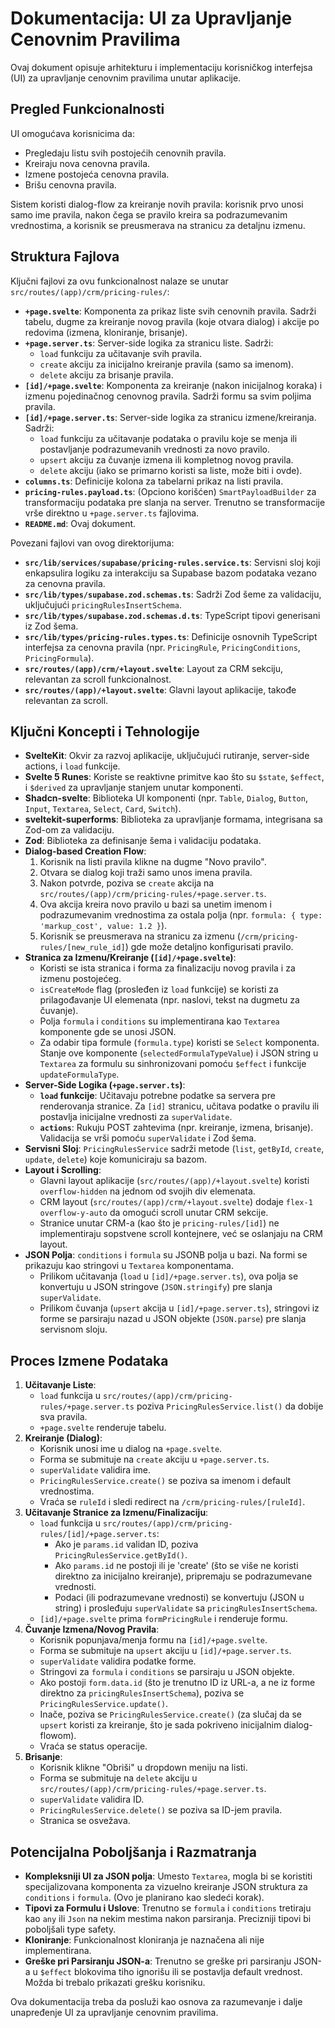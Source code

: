 # Dokumentacija: UI za Upravljanje Cenovnim Pravilima

Ovaj dokument opisuje arhitekturu i implementaciju korisničkog interfejsa (UI) za upravljanje cenovnim pravilima unutar aplikacije.

## Pregled Funkcionalnosti

UI omogućava korisnicima da:
- Pregledaju listu svih postojećih cenovnih pravila.
- Kreiraju nova cenovna pravila.
- Izmene postojeća cenovna pravila.
- Brišu cenovna pravila.

Sistem koristi dialog-flow za kreiranje novih pravila: korisnik prvo unosi samo ime pravila, nakon čega se pravilo kreira sa podrazumevanim vrednostima, a korisnik se preusmerava na stranicu za detaljnu izmenu.

## Struktura Fajlova

Ključni fajlovi za ovu funkcionalnost nalaze se unutar `src/routes/(app)/crm/pricing-rules/`:

- **`+page.svelte`**: Komponenta za prikaz liste svih cenovnih pravila. Sadrži tabelu, dugme za kreiranje novog pravila (koje otvara dialog) i akcije po redovima (izmena, kloniranje, brisanje).
- **`+page.server.ts`**: Server-side logika za stranicu liste. Sadrži:
    - `load` funkciju za učitavanje svih pravila.
    - `create` akciju za inicijalno kreiranje pravila (samo sa imenom).
    - `delete` akciju za brisanje pravila.
- **`[id]/+page.svelte`**: Komponenta za kreiranje (nakon inicijalnog koraka) i izmenu pojedinačnog cenovnog pravila. Sadrži formu sa svim poljima pravila.
- **`[id]/+page.server.ts`**: Server-side logika za stranicu izmene/kreiranja. Sadrži:
    - `load` funkciju za učitavanje podataka o pravilu koje se menja ili postavljanje podrazumevanih vrednosti za novo pravilo.
    - `upsert` akciju za čuvanje izmena ili kompletnog novog pravila.
    - `delete` akciju (iako se primarno koristi sa liste, može biti i ovde).
- **`columns.ts`**: Definicije kolona za tabelarni prikaz na listi pravila.
- **`pricing-rules.payload.ts`**: (Opciono korišćen) `SmartPayloadBuilder` za transformaciju podataka pre slanja na server. Trenutno se transformacije vrše direktno u `+page.server.ts` fajlovima.
- **`README.md`**: Ovaj dokument.

Povezani fajlovi van ovog direktorijuma:
- **`src/lib/services/supabase/pricing-rules.service.ts`**: Servisni sloj koji enkapsulira logiku za interakciju sa Supabase bazom podataka vezano za cenovna pravila.
- **`src/lib/types/supabase.zod.schemas.ts`**: Sadrži Zod šeme za validaciju, uključujući `pricingRulesInsertSchema`.
- **`src/lib/types/supabase.zod.schemas.d.ts`**: TypeScript tipovi generisani iz Zod šema.
- **`src/lib/types/pricing-rules.types.ts`**: Definicije osnovnih TypeScript interfejsa za cenovna pravila (npr. `PricingRule`, `PricingConditions`, `PricingFormula`).
- **`src/routes/(app)/crm/+layout.svelte`**: Layout za CRM sekciju, relevantan za scroll funkcionalnost.
- **`src/routes/(app)/+layout.svelte`**: Glavni layout aplikacije, takođe relevantan za scroll.

## Ključni Koncepti i Tehnologije

- **SvelteKit**: Okvir za razvoj aplikacije, uključujući rutiranje, server-side actions, i `load` funkcije.
- **Svelte 5 Runes**: Koriste se reaktivne primitve kao što su `$state`, `$effect`, i `$derived` za upravljanje stanjem unutar komponenti.
- **Shadcn-svelte**: Biblioteka UI komponenti (npr. `Table`, `Dialog`, `Button`, `Input`, `Textarea`, `Select`, `Card`, `Switch`).
- **sveltekit-superforms**: Biblioteka za upravljanje formama, integrisana sa Zod-om za validaciju.
- **Zod**: Biblioteka za definisanje šema i validaciju podataka.
- **Dialog-based Creation Flow**:
    1. Korisnik na listi pravila klikne na dugme "Novo pravilo".
    2. Otvara se dialog koji traži samo unos imena pravila.
    3. Nakon potvrde, poziva se `create` akcija na `src/routes/(app)/crm/pricing-rules/+page.server.ts`.
    4. Ova akcija kreira novo pravilo u bazi sa unetim imenom i podrazumevanim vrednostima za ostala polja (npr. `formula: { type: 'markup_cost', value: 1.2 }`).
    5. Korisnik se preusmerava na stranicu za izmenu (`/crm/pricing-rules/[new_rule_id]`) gde može detaljno konfigurisati pravilo.
- **Stranica za Izmenu/Kreiranje (`[id]/+page.svelte`)**:
    - Koristi se ista stranica i forma za finalizaciju novog pravila i za izmenu postojećeg.
    - `isCreateMode` flag (prosleđen iz `load` funkcije) se koristi za prilagođavanje UI elemenata (npr. naslovi, tekst na dugmetu za čuvanje).
    - Polja `formula` i `conditions` su implementirana kao `Textarea` komponente gde se unosi JSON.
    - Za odabir tipa formule (`formula.type`) koristi se `Select` komponenta. Stanje ove komponente (`selectedFormulaTypeValue`) i JSON string u `Textarea` za formulu su sinhronizovani pomoću `$effect` i funkcije `updateFormulaType`.
- **Server-Side Logika (`+page.server.ts`)**:
    - **`load` funkcije**: Učitavaju potrebne podatke sa servera pre renderovanja stranice. Za `[id]` stranicu, učitava podatke o pravilu ili postavlja inicijalne vrednosti za `superValidate`.
    - **`actions`**: Rukuju POST zahtevima (npr. kreiranje, izmena, brisanje). Validacija se vrši pomoću `superValidate` i Zod šema.
- **Servisni Sloj**: `PricingRulesService` sadrži metode (`list`, `getById`, `create`, `update`, `delete`) koje komuniciraju sa bazom.
- **Layout i Scrolling**:
    - Glavni layout aplikacije (`src/routes/(app)/+layout.svelte`) koristi `overflow-hidden` na jednom od svojih div elemenata.
    - CRM layout (`src/routes/(app)/crm/+layout.svelte`) dodaje `flex-1 overflow-y-auto` da omogući scroll unutar CRM sekcije.
    - Stranice unutar CRM-a (kao što je `pricing-rules/[id]`) ne implementiraju sopstvene scroll kontejnere, već se oslanjaju na CRM layout.
- **JSON Polja**: `conditions` i `formula` su JSONB polja u bazi. Na formi se prikazuju kao stringovi u `Textarea` komponentama.
    - Prilikom učitavanja (`load` u `[id]/+page.server.ts`), ova polja se konvertuju u JSON stringove (`JSON.stringify`) pre slanja `superValidate`.
    - Prilikom čuvanja (`upsert` akcija u `[id]/+page.server.ts`), stringovi iz forme se parsiraju nazad u JSON objekte (`JSON.parse`) pre slanja servisnom sloju.

## Proces Izmene Podataka

1.  **Učitavanje Liste**:
    - `load` funkcija u `src/routes/(app)/crm/pricing-rules/+page.server.ts` poziva `PricingRulesService.list()` da dobije sva pravila.
    - `+page.svelte` renderuje tabelu.
2.  **Kreiranje (Dialog)**:
    - Korisnik unosi ime u dialog na `+page.svelte`.
    - Forma se submituje na `create` akciju u `+page.server.ts`.
    - `superValidate` validira ime.
    - `PricingRulesService.create()` se poziva sa imenom i default vrednostima.
    - Vraća se `ruleId` i sledi redirect na `/crm/pricing-rules/[ruleId]`.
3.  **Učitavanje Stranice za Izmenu/Finalizaciju**:
    - `load` funkcija u `src/routes/(app)/crm/pricing-rules/[id]/+page.server.ts`:
        - Ako je `params.id` validan ID, poziva `PricingRulesService.getById()`.
        - Ako `params.id` ne postoji ili je 'create' (što se više ne koristi direktno za inicijalno kreiranje), pripremaju se podrazumevane vrednosti.
        - Podaci (ili podrazumevane vrednosti) se konvertuju (JSON u string) i prosleđuju `superValidate` sa `pricingRulesInsertSchema`.
    - `[id]/+page.svelte` prima `formPricingRule` i renderuje formu.
4.  **Čuvanje Izmena/Novog Pravila**:
    - Korisnik popunjava/menja formu na `[id]/+page.svelte`.
    - Forma se submituje na `upsert` akciju u `[id]/+page.server.ts`.
    - `superValidate` validira podatke forme.
    - Stringovi za `formula` i `conditions` se parsiraju u JSON objekte.
    - Ako postoji `form.data.id` (što je trenutno ID iz URL-a, a ne iz forme direktno za `pricingRulesInsertSchema`), poziva se `PricingRulesService.update()`.
    - Inače, poziva se `PricingRulesService.create()` (za slučaj da se `upsert` koristi za kreiranje, što je sada pokriveno inicijalnim dialog-flowom).
    - Vraća se status operacije.
5.  **Brisanje**:
    - Korisnik klikne "Obriši" u dropdown meniju na listi.
    - Forma se submituje na `delete` akciju u `src/routes/(app)/crm/pricing-rules/+page.server.ts`.
    - `superValidate` validira ID.
    - `PricingRulesService.delete()` se poziva sa ID-jem pravila.
    - Stranica se osvežava.

## Potencijalna Poboljšanja i Razmatranja

- **Kompleksniji UI za JSON polja**: Umesto `Textarea`, mogla bi se koristiti specijalizovana komponenta za vizuelno kreiranje JSON struktura za `conditions` i `formula`. (Ovo je planirano kao sledeći korak).
- **Tipovi za Formulu i Uslove**: Trenutno se `formula` i `conditions` tretiraju kao `any` ili `Json` na nekim mestima nakon parsiranja. Precizniji tipovi bi poboljšali type safety.
- **Kloniranje**: Funkcionalnost kloniranja je naznačena ali nije implementirana.
- **Greške pri Parsiranju JSON-a**: Trenutno se greške pri parsiranju JSON-a u `$effect` blokovima tiho ignorišu ili se postavlja default vrednost. Možda bi trebalo prikazati grešku korisniku.

Ova dokumentacija treba da posluži kao osnova za razumevanje i dalje unapređenje UI za upravljanje cenovnim pravilima.